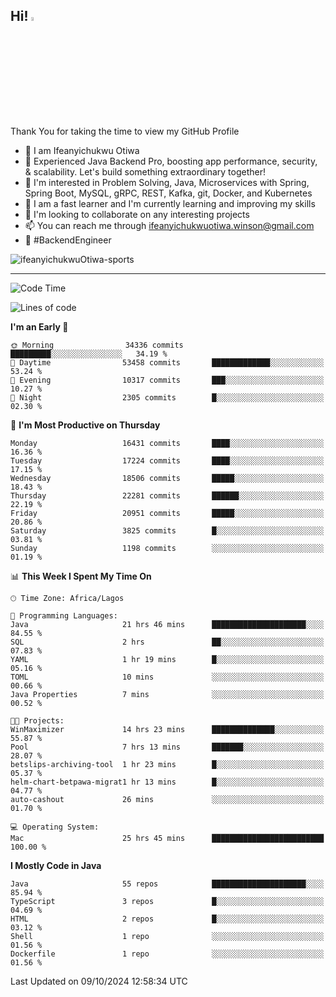 <!-- BLOG-POST-LIST:START --><!-- BLOG-POST-LIST:END -->

## Hi! <img src="https://media.giphy.com/media/hvRJCLFzcasrR4ia7z/giphy.gif" width="4%"> 

Thank You for taking the time to view my GitHub Profile

- 👋 I am Ifeanyichukwu Otiwa
- 🚀 Experienced Java Backend Pro, boosting app performance, security, & scalability. Let's build something extraordinary together!
- 👀 I'm interested in Problem Solving, Java, Microservices with Spring, Spring Boot, MySQL, gRPC, REST, Kafka, git, Docker, and Kubernetes
- 🌱 I am a fast learner and I'm currently learning and improving my skills
- 💞️ I'm looking to collaborate on any interesting projects
- 📫 You can reach me through ifeanyichukwuotiwa.winson@gmail.com
- 🚀 #BackendEngineer

<p align="left" marginTop="10px"> <img src="https://komarev.com/ghpvc/?username=ifeanyichukwuOtiwa-sports&label=Profile%20views&color=0e75b6&style=for-the-badge" alt="ifeanyichukwuOtiwa-sports" /> </p>

***

<!--START_SECTION:waka-->
![Code Time](http://img.shields.io/badge/Code%20Time-2%2C971%20hrs%2032%20mins-blue)

![Lines of code](https://img.shields.io/badge/From%20Hello%20World%20I%27ve%20Written-24.4%20million%20lines%20of%20code-blue)

**I'm an Early 🐤** 

```text
🌞 Morning                34336 commits       █████████░░░░░░░░░░░░░░░░   34.19 % 
🌆 Daytime                53458 commits       █████████████░░░░░░░░░░░░   53.24 % 
🌃 Evening                10317 commits       ███░░░░░░░░░░░░░░░░░░░░░░   10.27 % 
🌙 Night                  2305 commits        █░░░░░░░░░░░░░░░░░░░░░░░░   02.30 % 
```
📅 **I'm Most Productive on Thursday** 

```text
Monday                   16431 commits       ████░░░░░░░░░░░░░░░░░░░░░   16.36 % 
Tuesday                  17224 commits       ████░░░░░░░░░░░░░░░░░░░░░   17.15 % 
Wednesday                18506 commits       █████░░░░░░░░░░░░░░░░░░░░   18.43 % 
Thursday                 22281 commits       ██████░░░░░░░░░░░░░░░░░░░   22.19 % 
Friday                   20951 commits       █████░░░░░░░░░░░░░░░░░░░░   20.86 % 
Saturday                 3825 commits        █░░░░░░░░░░░░░░░░░░░░░░░░   03.81 % 
Sunday                   1198 commits        ░░░░░░░░░░░░░░░░░░░░░░░░░   01.19 % 
```


📊 **This Week I Spent My Time On** 

```text
🕑︎ Time Zone: Africa/Lagos

💬 Programming Languages: 
Java                     21 hrs 46 mins      █████████████████████░░░░   84.55 % 
SQL                      2 hrs               ██░░░░░░░░░░░░░░░░░░░░░░░   07.83 % 
YAML                     1 hr 19 mins        █░░░░░░░░░░░░░░░░░░░░░░░░   05.16 % 
TOML                     10 mins             ░░░░░░░░░░░░░░░░░░░░░░░░░   00.66 % 
Java Properties          7 mins              ░░░░░░░░░░░░░░░░░░░░░░░░░   00.52 % 

🐱‍💻 Projects: 
WinMaximizer             14 hrs 23 mins      ██████████████░░░░░░░░░░░   55.87 % 
Pool                     7 hrs 13 mins       ███████░░░░░░░░░░░░░░░░░░   28.07 % 
betslips-archiving-tool  1 hr 23 mins        █░░░░░░░░░░░░░░░░░░░░░░░░   05.37 % 
helm-chart-betpawa-migrat1 hr 13 mins        █░░░░░░░░░░░░░░░░░░░░░░░░   04.77 % 
auto-cashout             26 mins             ░░░░░░░░░░░░░░░░░░░░░░░░░   01.70 % 

💻 Operating System: 
Mac                      25 hrs 45 mins      █████████████████████████   100.00 % 
```

**I Mostly Code in Java** 

```text
Java                     55 repos            █████████████████████░░░░   85.94 % 
TypeScript               3 repos             █░░░░░░░░░░░░░░░░░░░░░░░░   04.69 % 
HTML                     2 repos             █░░░░░░░░░░░░░░░░░░░░░░░░   03.12 % 
Shell                    1 repo              ░░░░░░░░░░░░░░░░░░░░░░░░░   01.56 % 
Dockerfile               1 repo              ░░░░░░░░░░░░░░░░░░░░░░░░░   01.56 % 
```




 Last Updated on 09/10/2024 12:58:34 UTC
<!--END_SECTION:waka-->

<!--
<p align="center">
![trophy](https://github-profile-trophy.vercel.app/?username=ifeanyichukwuOtiwa-sports&theme=onedark) (https://github.com/ryo-ma/github-profile-trophy)
</p>
-->

<!---
ifeanyi-otiwa/ifeanyi-otiwa is a ✨ special ✨ repository because its `README.md` (this file) appears on your GitHub profile.
You can click the Preview link to take a look at your changes.
--->
